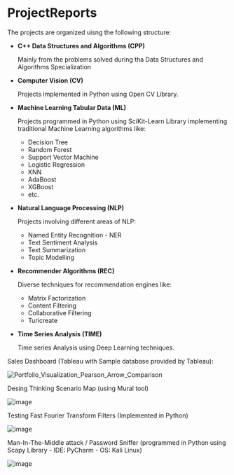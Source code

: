 # ProjectReports

The projects are organized uisng the following structure:

- **C++ Data Structures and Algorithms (CPP)**
  
  Mainly from the problems solved during tha Data Structures and Algorithms Specialization

- **Computer Vision (CV)** 
  
  Projects implemented in Python using Open CV Library.

- **Machine Learning Tabular Data (ML)** 
  
  Projects programmed in Python using SciKit-Learn Library implementing traditional Machine Learning algorithms
  like: 
  - Decision Tree 
  - Random Forest
  - Support Vector Machine
  - Logistic Regression
  - KNN
  - AdaBoost
  - XGBoost
  - etc.

- **Natural Language Processing (NLP)**
  
  Projects involving different areas of NLP: 
  - Named Entity Recognition - NER
  - Text Sentiment Analysis
  - Text Summarization
  - Topic Modelling

- **Recommender Algorithms (REC)**
  
  Diverse techniques for recommendation engines like:
  - Matrix Factorization
  - Content Filtering
  - Collaborative Filtering
  - Turicreate

- **Time Series Analysis (TIME)**
  
  Time series Analysis using Deep Learning techniques.


Sales Dashboard (Tableau with Sample database provided by Tableau):

![Portfolio_Visualization_Pearson_Arrow_Comparison](https://user-images.githubusercontent.com/104345634/218298080-125b734a-499f-4ddd-86d6-a00411b5bf74.jpg)

Desing Thinking Scenario Map (using Mural tool)

![image](https://user-images.githubusercontent.com/104345634/218347457-00281994-08bc-4830-b207-cfac3d5e9746.png)


Testing Fast Fourier Transform Filters (Implemented in Python)

![image](https://user-images.githubusercontent.com/104345634/218345836-0a410562-6fa0-4c35-9165-d1493a09f35e.png)


Man-In-The-Middle attack / Password Sniffer (programmed in Python using Scapy Library - IDE: PyCharm - OS: Kali Linux)

![image](https://user-images.githubusercontent.com/104345634/218298922-83b1c079-7fb2-43fa-b408-137a8b3b0aa4.png)



